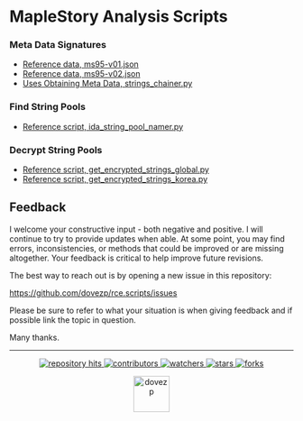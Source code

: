 # MapleStory Analysis Scripts

### Meta Data Signatures

* [Reference data, ms95-v01.json](https://github.com/dovezp/rce.scripts/blob/maplestory/ms95-v01.json)
* [Reference data, ms95-v02.json](https://github.com/dovezp/rce.scripts/blob/maplestory/ms95-v02.json)
* [Uses Obtaining Meta Data, strings_chainer.py](https://github.com/dovezp/rce.scripts/tree/ida-metadata)

### Find String Pools

* [Reference script, ida_string_pool_namer.py](https://github.com/dovezp/rce.scripts/blob/maplestory/ida_string_pool_namer.py)

### Decrypt String Pools

* [Reference script, get_encrypted_strings_global.py](https://github.com/dovezp/rce.scripts/blob/maplestory/get_encrypted_strings_global.py)
* [Reference script, get_encrypted_strings_korea.py](https://github.com/dovezp/rce.scripts/blob/maplestory/get_encrypted_strings_korea.py)

## Feedback

I welcome your constructive input - both negative and positive. I will continue to try to provide updates when able. At some point, you may find errors, inconsistencies, or methods that could be improved or are missing altogether. Your feedback is critical to help improve future revisions.

The best way to reach out is by opening a new issue in this repository:

https://github.com/dovezp/rce.scripts/issues

Please be sure to refer to what your situation is when giving feedback and if possible link the topic in question.

Many thanks.

<hr/>

<p align="center">
  <p align="center">
    <a href="https://hits.seeyoufarm.com/api/count/graph/dailyhits.svg?url=https://github.com/dovezp/rce.scripts">
      <img src="https://hits.seeyoufarm.com/api/count/incr/badge.svg?url=https%3A%2F%2Fgithub.com%2Fdovezp%2Frce.scripts&count_bg=%2379C83D&title_bg=%23555555&icon=&icon_color=%23E7E7E7&title=hits&edge_flat=true" alt="repository hits">
    </a>
    <a href="https://github.com/dovezp/rce.scripts/graphs/contributors">
      <img src="https://img.shields.io/github/contributors/dovezp/rce.scripts?style=flat-square" alt="contributors"/>
    </a>
    <a href="https://github.com/dovezp/rce.scripts/watchers">
      <img src="https://img.shields.io/github/watchers/dovezp/rce.scripts?style=flat-square" alt="watchers"/>
    </a>
    <a href="https://github.com/dovezp/rce.scripts/stargazers">
      <img src="https://img.shields.io/github/stars/dovezp/rce.scripts?style=flat-square" alt="stars"/>
    </a>
    <a href="https://github.com/dovezp/rce.scripts/network/members">
      <img src="https://img.shields.io/github/forks/dovezp/rce.scripts?style=flat-square" alt="forks"/>
    </a>
  </p>
</p>

<p align="center">
  <a href="https://github.com/dovezp">
    <img width="64" heigth="64" src="https://avatars.githubusercontent.com/u/89095890" alt="dovezp"/>
  </a>
</p>
